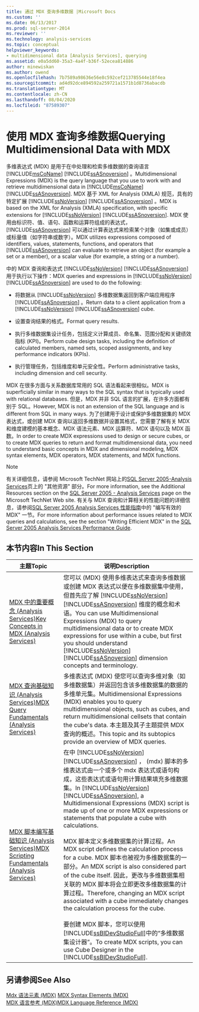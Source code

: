 ```yaml
---
title: 通过 MDX 查询多维数据 |Microsoft Docs
ms.custom: ''
ms.date: 06/13/2017
ms.prod: sql-server-2014
ms.reviewer: ''
ms.technology: analysis-services
ms.topic: conceptual
helpviewer_keywords:
- multidimensional data [Analysis Services], querying
ms.assetid: e0a5dd60-35a3-4a4f-b36f-52ecea814886
author: minewiskan
ms.author: owend
ms.openlocfilehash: 7b7589a98636e56e8c592cef213785544e18f4ea
ms.sourcegitcommit: ad4d92dce894592a259721a1571b1d8736abacdb
ms.translationtype: MT
ms.contentlocale: zh-CN
ms.lasthandoff: 08/04/2020
ms.locfileid: "87589307"
---
```

# <a name="querying-multidimensional-data-with-mdx"></a><span data-ttu-id="8f8ca-102">使用 MDX 查询多维数据</span><span class="sxs-lookup"><span data-stu-id="8f8ca-102">Querying Multidimensional Data with MDX</span></span>
  <span data-ttu-id="8f8ca-103">多维表达式 (MDX) 是用于在中处理和检索多维数据的查询语言 [!INCLUDE[msCoName](../../../includes/msconame-md.md)] [!INCLUDE[ssASnoversion](../../../includes/ssasnoversion-md.md)] 。</span><span class="sxs-lookup"><span data-stu-id="8f8ca-103">Multidimensional Expressions (MDX) is the query language that you use to work with and retrieve multidimensional data in [!INCLUDE[msCoName](../../../includes/msconame-md.md)] [!INCLUDE[ssASnoversion](../../../includes/ssasnoversion-md.md)].</span></span> <span data-ttu-id="8f8ca-104">MDX 基于 XML for Analysis (XMLA) 规范，具有的特定扩展 [!INCLUDE[ssNoVersion](../../../includes/ssnoversion-md.md)] [!INCLUDE[ssASnoversion](../../../includes/ssasnoversion-md.md)] 。</span><span class="sxs-lookup"><span data-stu-id="8f8ca-104">MDX is based on the XML for Analysis (XMLA) specification, with specific extensions for [!INCLUDE[ssNoVersion](../../../includes/ssnoversion-md.md)] [!INCLUDE[ssASnoversion](../../../includes/ssasnoversion-md.md)].</span></span> <span data-ttu-id="8f8ca-105">MDX 使用由标识符、值、语句、函数和运算符组成的表达式， [!INCLUDE[ssASnoversion](../../../includes/ssasnoversion-md.md)] 可以通过计算表达式来检索某个对象（如集或成员）或标量值（如字符串或数字）。</span><span class="sxs-lookup"><span data-stu-id="8f8ca-105">MDX utilizes expressions composed of identifiers, values, statements, functions, and operators that [!INCLUDE[ssASnoversion](../../../includes/ssasnoversion-md.md)] can evaluate to retrieve an object (for example a set or a member), or a scalar value (for example, a string or a number).</span></span>  
  
 <span data-ttu-id="8f8ca-106">中的 MDX 查询和表达式 [!INCLUDE[ssNoVersion](../../../includes/ssnoversion-md.md)] [!INCLUDE[ssASnoversion](../../../includes/ssasnoversion-md.md)] 用于执行以下操作：</span><span class="sxs-lookup"><span data-stu-id="8f8ca-106">MDX queries and expressions in [!INCLUDE[ssNoVersion](../../../includes/ssnoversion-md.md)] [!INCLUDE[ssASnoversion](../../../includes/ssasnoversion-md.md)] are used to do the following:</span></span>  
  
-   <span data-ttu-id="8f8ca-107">将数据从 [!INCLUDE[ssNoVersion](../../../includes/ssnoversion-md.md)] 多维数据集返回到客户端应用程序 [!INCLUDE[ssASnoversion](../../../includes/ssasnoversion-md.md)] 。</span><span class="sxs-lookup"><span data-stu-id="8f8ca-107">Return data to a client application from a [!INCLUDE[ssNoVersion](../../../includes/ssnoversion-md.md)] [!INCLUDE[ssASnoversion](../../../includes/ssasnoversion-md.md)] cube.</span></span>  
  
-   <span data-ttu-id="8f8ca-108">设置查询结果的格式。</span><span class="sxs-lookup"><span data-stu-id="8f8ca-108">Format query results.</span></span>  
  
-   <span data-ttu-id="8f8ca-109">执行多维数据集设计任务，包括定义计算成员、命名集、范围分配和关键绩效指标 (KPI)。</span><span class="sxs-lookup"><span data-stu-id="8f8ca-109">Perform cube design tasks, including the definition of calculated members, named sets, scoped assignments, and key performance indicators (KPIs).</span></span>  
  
-   <span data-ttu-id="8f8ca-110">执行管理任务，包括维度和单元安全性。</span><span class="sxs-lookup"><span data-stu-id="8f8ca-110">Perform administrative tasks, including dimension and cell security.</span></span>  
  
 <span data-ttu-id="8f8ca-111">MDX 在很多方面与关系数据库常用的 SQL 语法看起来很相似。</span><span class="sxs-lookup"><span data-stu-id="8f8ca-111">MDX is superficially similar in many ways to the SQL syntax that is typically used with relational databases.</span></span> <span data-ttu-id="8f8ca-112">但是，MDX 并非 SQL 语言的扩展，在许多方面都有别于 SQL。</span><span class="sxs-lookup"><span data-stu-id="8f8ca-112">However, MDX is not an extension of the SQL language and is different from SQL in many ways.</span></span> <span data-ttu-id="8f8ca-113">为了创建用于设计或保护多维数据集的 MDX 表达式，或创建 MDX 查询以返回多维数据并设置其格式，您需要了解有关 MDX 和维度建模的基本概念、MDX 语法元素、MDX 运算符、MDX 语句以及 MDX 函数。</span><span class="sxs-lookup"><span data-stu-id="8f8ca-113">In order to create MDX expressions used to design or secure cubes, or to create MDX queries to return and format multidimensional data, you need to understand basic concepts in MDX and dimensional modeling, MDX syntax elements, MDX operators, MDX statements, and MDX functions.</span></span>  
  
> [!NOTE]  
>  <span data-ttu-id="8f8ca-114">有关详细信息，请参阅 Microsoft TechNet 网站上的[SQL Server 2005-Analysis Services](https://go.microsoft.com/fwlink/?LinkId=80853)页上的 "其他资源" 部分。</span><span class="sxs-lookup"><span data-stu-id="8f8ca-114">For more information, see the Additional Resources section on the [SQL Server 2005 - Analysis Services](https://go.microsoft.com/fwlink/?LinkId=80853) page on the Microsoft TechNet Web site.</span></span> <span data-ttu-id="8f8ca-115">有关与 MDX 查询和计算相关的性能问题的详细信息，请参阅[SQL Server 2005 Analysis Services 性能指南](https://docsbay.net/Microsoft-SQL-Server-2005-Analysis-Services-Performance-Guide)中的 "编写有效的 MDX" 一节。</span><span class="sxs-lookup"><span data-stu-id="8f8ca-115">For more information about performance issues related to MDX queries and calculations, see the section "Writing Efficient MDX" in the [SQL Server 2005 Analysis Services Performance Guide](https://docsbay.net/Microsoft-SQL-Server-2005-Analysis-Services-Performance-Guide).</span></span>  
  
## <a name="in-this-section"></a><span data-ttu-id="8f8ca-116">本节内容</span><span class="sxs-lookup"><span data-stu-id="8f8ca-116">In This Section</span></span>  
  
|<span data-ttu-id="8f8ca-117">主题</span><span class="sxs-lookup"><span data-stu-id="8f8ca-117">Topic</span></span>|<span data-ttu-id="8f8ca-118">说明</span><span class="sxs-lookup"><span data-stu-id="8f8ca-118">Description</span></span>|  
|-----------|-----------------|  
|[<span data-ttu-id="8f8ca-119">MDX 中的重要概念 (Analysis Services)</span><span class="sxs-lookup"><span data-stu-id="8f8ca-119">Key Concepts in MDX &#40;Analysis Services&#41;</span></span>](../key-concepts-in-mdx-analysis-services.md)|<span data-ttu-id="8f8ca-120">您可以 (MDX) 使用多维表达式来查询多维数据或创建 MDX 表达式以便在多维数据集中使用，但首先应了解 [!INCLUDE[ssNoVersion](../../../includes/ssnoversion-md.md)] [!INCLUDE[ssASnoversion](../../../includes/ssasnoversion-md.md)] 维度的概念和术语。</span><span class="sxs-lookup"><span data-stu-id="8f8ca-120">You can use Multidimensional Expressions (MDX) to query multidimensional data or to create MDX expressions for use within a cube, but first you should understand [!INCLUDE[ssNoVersion](../../../includes/ssnoversion-md.md)] [!INCLUDE[ssASnoversion](../../../includes/ssasnoversion-md.md)] dimension concepts and terminology.</span></span>|  
|[<span data-ttu-id="8f8ca-121">MDX 查询基础知识 (Analysis Services)</span><span class="sxs-lookup"><span data-stu-id="8f8ca-121">MDX Query Fundamentals &#40;Analysis Services&#41;</span></span>](mdx-query-fundamentals-analysis-services.md)|<span data-ttu-id="8f8ca-122">多维表达式 (MDX) 使您可以查询多维对象（如多维数据集）并返回包含该多维数据集的数据的多维单元集。</span><span class="sxs-lookup"><span data-stu-id="8f8ca-122">Multidimensional Expressions (MDX) enables you to query multidimensional objects, such as cubes, and return multidimensional cellsets that contain the cube's data.</span></span> <span data-ttu-id="8f8ca-123">本主题及其子主题提供 MDX 查询的概述。</span><span class="sxs-lookup"><span data-stu-id="8f8ca-123">This topic and its subtopics provide an overview of MDX queries.</span></span>|  
|[<span data-ttu-id="8f8ca-124">MDX 脚本编写基础知识 (Analysis Services)</span><span class="sxs-lookup"><span data-stu-id="8f8ca-124">MDX Scripting Fundamentals &#40;Analysis Services&#41;</span></span>](mdx-scripting-fundamentals-analysis-services.md)|<span data-ttu-id="8f8ca-125">在中 [!INCLUDE[ssNoVersion](../../../includes/ssnoversion-md.md)] [!INCLUDE[ssASnoversion](../../../includes/ssasnoversion-md.md)] ， (mdx) 脚本的多维表达式由一个或多个 mdx 表达式或语句构成，这些表达式或语句用计算结果填充多维数据集。</span><span class="sxs-lookup"><span data-stu-id="8f8ca-125">In [!INCLUDE[ssNoVersion](../../../includes/ssnoversion-md.md)] [!INCLUDE[ssASnoversion](../../../includes/ssasnoversion-md.md)], a Multidimensional Expressions (MDX) script is made up of one or more MDX expressions or statements that populate a cube with calculations.</span></span><br /><br /> <span data-ttu-id="8f8ca-126">MDX 脚本定义多维数据集的计算过程。</span><span class="sxs-lookup"><span data-stu-id="8f8ca-126">An MDX script defines the calculation process for a cube.</span></span> <span data-ttu-id="8f8ca-127">MDX 脚本也被视为多维数据集的一部分。</span><span class="sxs-lookup"><span data-stu-id="8f8ca-127">An MDX script is also considered part of the cube itself.</span></span> <span data-ttu-id="8f8ca-128">因此，更改与多维数据集相关联的 MDX 脚本将会立即更改多维数据集的计算过程。</span><span class="sxs-lookup"><span data-stu-id="8f8ca-128">Therefore, changing an MDX script associated with a cube immediately changes the calculation process for the cube.</span></span><br /><br /> <span data-ttu-id="8f8ca-129">要创建 MDX 脚本，您可以使用 [!INCLUDE[ssBIDevStudioFull](../../../includes/ssbidevstudiofull-md.md)]中的“多维数据集设计器”。</span><span class="sxs-lookup"><span data-stu-id="8f8ca-129">To create MDX scripts, you can use Cube Designer in the [!INCLUDE[ssBIDevStudioFull](../../../includes/ssbidevstudiofull-md.md)].</span></span>|  
  
## <a name="see-also"></a><span data-ttu-id="8f8ca-130">另请参阅</span><span class="sxs-lookup"><span data-stu-id="8f8ca-130">See Also</span></span>  
 <span data-ttu-id="8f8ca-131">[Mdx 语法元素 &#40;MDX&#41;](/sql/mdx/mdx-syntax-elements-mdx) </span><span class="sxs-lookup"><span data-stu-id="8f8ca-131">[MDX Syntax Elements &#40;MDX&#41;](/sql/mdx/mdx-syntax-elements-mdx) </span></span>  
 [<span data-ttu-id="8f8ca-132">MDX 语言参考 (MDX)</span><span class="sxs-lookup"><span data-stu-id="8f8ca-132">MDX Language Reference &#40;MDX&#41;</span></span>](/sql/mdx/mdx-language-reference-mdx)  
  
  
